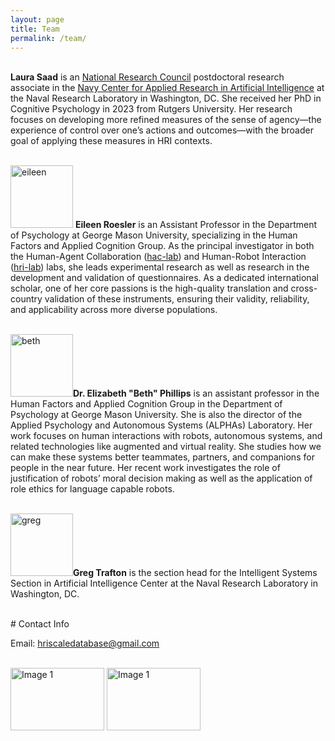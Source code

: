 ```yaml
---
layout: page
title: Team
permalink: /team/
---
```


<br> **Laura Saad** is an <a href="https://www.nationalacademies.org/our-work/rap/nrc-research-associateship-programs" target="_blank">National Research Council</a> postdoctoral research associate in the <a href="https://www.nrl.navy.mil/itd/aic/" target="_blank">Navy Center for Applied Research in Artificial Intelligence</a> at the Naval Research Laboratory in Washington, DC. She received her PhD in Cognitive Psychology in 2023 from Rutgers University. Her research focuses on developing more refined measures of the sense of agency—the experience of control over one’s actions and outcomes—with the broader goal of applying these measures in HRI contexts.

<br><img src = "{{site.image-path}}/eileen.jpg" width="100" height="100" alt="eileen">
**Eileen Roesler** is an Assistant Professor in the Department of Psychology at George Mason University, specializing in the Human Factors and Applied Cognition Group. As the principal investigator in both the Human-Agent Collaboration (<a href="https://hac.lab.gmu.edu/" target="_blank">hac-lab</a>) and Human-Robot Interaction (<a href="https://hri.lab.gmu.edu/" target="_blank">hri-lab</a>) labs, she leads experimental research as well as research in the development and validation of questionnaires. As a dedicated international scholar, one of her core passions is the high-quality translation and cross-country validation of these instruments, ensuring their validity, reliability, and applicability across more diverse populations. 

<br><img src = "{{site.image-path}}/beth.jpg" width="100" height="100" alt="beth">**Dr. Elizabeth "Beth" Phillips** is an assistant professor in the Human Factors and Applied Cognition Group in the Department of Psychology at George Mason University. She is also the director of the Applied Psychology and Autonomous Systems (ALPHAs) Laboratory. Her work focuses on human interactions with robots, autonomous systems, and related technologies like augmented and virtual reality. She studies how we can make these systems better teammates, partners, and companions for people in the near future. Her recent work investigates the role of justification of robots’ moral decision making as well as the application of role ethics for language capable robots.

<br><img src = "{{site.image-path}}/trafton.mug.png" width="100" height="100" alt="greg">**Greg Trafton** is the section head for the Intelligent Systems Section in Artificial Intelligence Center at the Naval Research Laboratory in Washington, DC. 

<br>
# Contact Info

Email: hriscaledatabase@gmail.com

<br><img src = "{{site.image-path}}/nrl.jpg" width="150" height="100" alt="Image 1"> <img src = "{{site.image-path}}/gmu.jpg" width="150" height="100" alt="Image 1">


